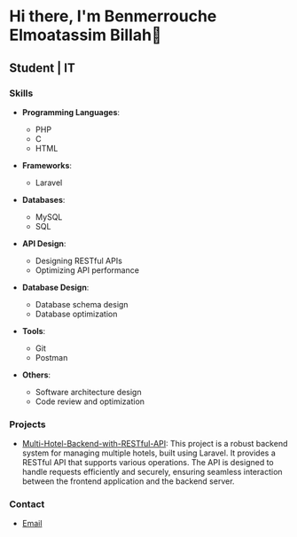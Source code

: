 # Hi there, I'm Benmerrouche Elmoatassim Billah👋

## Student | IT 

### Skills

- **Programming Languages**:
  - PHP
  - C
  - HTML

- **Frameworks**:
  - Laravel

- **Databases**:
  - MySQL
  - SQL

- **API Design**:
  - Designing RESTful APIs
  - Optimizing API performance

- **Database Design**:
  - Database schema design
  - Database optimization

- **Tools**:
  - Git
  - Postman

- **Others**:
  - Software architecture design
  - Code review and optimization

### Projects
- [Multi-Hotel-Backend-with-RESTful-API](https://github.com/Elmoatassimm/Multi-Hotel-Backend-with-RESTful-API/tree/V2): This project is a robust backend system for managing multiple hotels, built using Laravel. It provides a RESTful API that supports various operations. The API is designed to handle requests efficiently and securely, ensuring seamless interaction between the frontend application and the backend server.

### Contact
- [Email](mouatassemben2004@gmail.com)
